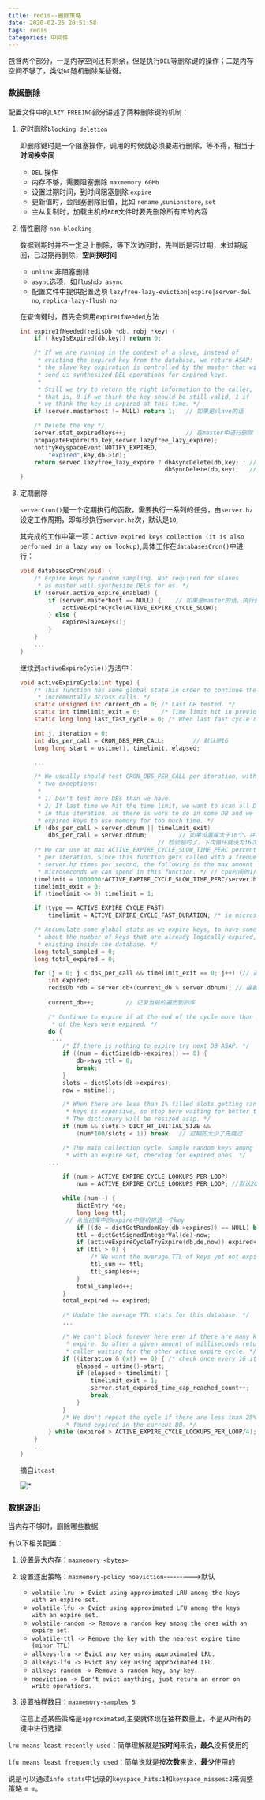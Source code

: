 ```yaml
---
title: redis--删除策略
date: 2020-02-25 20:51:58
tags: redis
categories: 中间件
---
```


包含两个部分，一是内存空间还有剩余，但是执行`DEL`等删除键的操作；二是内存空间不够了，类似`GC`随机删除某些键。

<!--more-->

### 数据删除

配置文件中的`LAZY FREEING`部分讲述了两种删除键的机制：

1. 定时删除`blocking deletion`

   即删除键时是一个阻塞操作，调用的时候就必须要进行删除，等不得，相当于**时间换空间**

   * `DEL` 操作
   * 内存不够，需要阻塞删除 `maxmemory 60Mb`
   * 设置过期时间，到时间阻塞删除 `expire`
   * 更新值时，会阻塞删除旧值，比如 `rename` ,`sunionstore`, `set`
   * 主从复制时，加载主机的`RDB`文件时要先删除所有库的内容

2. 惰性删除 `non-blocking`

   数据到期时并不一定马上删除，等下次访问时，先判断是否过期，未过期返回，已过期再删除，**空间换时间**

   * `unlink` 非阻塞删除
   * `async`选项，如`flushdb async`
   * 配置文件中提供配置选项 `lazyfree-lazy-eviction|expire|server-del no`, `replica-lazy-flush no`

   在查询键时，首先会调用`expireIfNeeded`方法

   ```c
   int expireIfNeeded(redisDb *db, robj *key) {
       if (!keyIsExpired(db,key)) return 0;
   
       /* If we are running in the context of a slave, instead of
        * evicting the expired key from the database, we return ASAP:
        * the slave key expiration is controlled by the master that will
        * send us synthesized DEL operations for expired keys.
        *
        * Still we try to return the right information to the caller,
        * that is, 0 if we think the key should be still valid, 1 if
        * we think the key is expired at this time. */
       if (server.masterhost != NULL) return 1;   // 如果是slave的话
   
       /* Delete the key */      
       server.stat_expiredkeys++;                 // 在master中进行删除
       propagateExpire(db,key,server.lazyfree_lazy_expire);
       notifyKeyspaceEvent(NOTIFY_EXPIRED,
           "expired",key,db->id);
       return server.lazyfree_lazy_expire ? dbAsyncDelete(db,key) : //可配置
                                            dbSyncDelete(db,key);   //的关键字
   }
   ```

3. 定期删除

   `serverCron()`是一个定期执行的函数，需要执行一系列的任务，由`server.hz`设定工作周期，即每秒执行`server.hz`次，默认是`10`,

   其完成的工作中第一项：`Active expired keys collection (it is also performed in a lazy way on lookup)`,具体工作在`databasesCron()`中进行：

   ```c
   void databasesCron(void) {
       /* Expire keys by random sampling. Not required for slaves
        * as master will synthesize DELs for us. */
       if (server.active_expire_enabled) {
           if (server.masterhost == NULL) {    // 如果是master的话，执行删除
               activeExpireCycle(ACTIVE_EXPIRE_CYCLE_SLOW);
           } else {
               expireSlaveKeys();
           }
       }
       ...
   }
   ```

   继续到`activeExpireCycle()`方法中：

   ```c
   void activeExpireCycle(int type) {
       /* This function has some global state in order to continue the work
        * incrementally across calls. */
       static unsigned int current_db = 0; /* Last DB tested. */
       static int timelimit_exit = 0;      /* Time limit hit in previous call? */
       static long long last_fast_cycle = 0; /* When last fast cycle ran. */
   
       int j, iteration = 0;
       int dbs_per_call = CRON_DBS_PER_CALL;        // 默认是16
       long long start = ustime(), timelimit, elapsed;
   
       ...
   
       /* We usually should test CRON_DBS_PER_CALL per iteration, with
        * two exceptions:
        *
        * 1) Don't test more DBs than we have.
        * 2) If last time we hit the time limit, we want to scan all DBs
        * in this iteration, as there is work to do in some DB and we don't want
        * expired keys to use memory for too much time. */
       if (dbs_per_call > server.dbnum || timelimit_exit)
           dbs_per_call = server.dbnum;         // 如果设置库大于16个，并且
   									      // 检验超时了，下次循环就设为16次？
       /* We can use at max ACTIVE_EXPIRE_CYCLE_SLOW_TIME_PERC percentage of CPU time
        * per iteration. Since this function gets called with a frequency of
        * server.hz times per second, the following is the max amount of
        * microseconds we can spend in this function. */ // cpu时间的1/4
       timelimit = 1000000*ACTIVE_EXPIRE_CYCLE_SLOW_TIME_PERC/server.hz/100;//250ms
       timelimit_exit = 0;
       if (timelimit <= 0) timelimit = 1;
   
       if (type == ACTIVE_EXPIRE_CYCLE_FAST)
           timelimit = ACTIVE_EXPIRE_CYCLE_FAST_DURATION; /* in microseconds. */
   
       /* Accumulate some global stats as we expire keys, to have some idea
        * about the number of keys that are already logically expired, but still
        * existing inside the database. */
       long total_sampled = 0;
       long total_expired = 0;
   
       for (j = 0; j < dbs_per_call && timelimit_exit == 0; j++) {// 遍历16次库
           int expired;
           redisDb *db = server.db+(current_db % server.dbnum); // 接着上次的跑
           
           current_db++;         // 记录当前的遍历到的库
   
           /* Continue to expire if at the end of the cycle more than 25%
            * of the keys were expired. */
           do {
           	...
               /* If there is nothing to expire try next DB ASAP. */
               if ((num = dictSize(db->expires)) == 0) {
                   db->avg_ttl = 0;
                   break;
               }
               slots = dictSlots(db->expires);
               now = mstime();
   
               /* When there are less than 1% filled slots getting random
                * keys is expensive, so stop here waiting for better times...
                * The dictionary will be resized asap. */
               if (num && slots > DICT_HT_INITIAL_SIZE &&
                   (num*100/slots < 1)) break;  // 过期的太少了先跳过
   
               /* The main collection cycle. Sample random keys among keys
                * with an expire set, checking for expired ones. */
   		   ...
   
               if (num > ACTIVE_EXPIRE_CYCLE_LOOKUPS_PER_LOOP)
                   num = ACTIVE_EXPIRE_CYCLE_LOOKUPS_PER_LOOP; //默认20
   
               while (num--) {
                   dictEntry *de;
                   long long ttl;
   			    // 从当前库中的expire中随机挑选一个key
                   if ((de = dictGetRandomKey(db->expires)) == NULL) break;
                   ttl = dictGetSignedIntegerVal(de)-now;
                   if (activeExpireCycleTryExpire(db,de,now)) expired++;//实际删除
                   if (ttl > 0) {
                       /* We want the average TTL of keys yet not expired. */
                       ttl_sum += ttl;
                       ttl_samples++;
                   }
                   total_sampled++;
               }
               total_expired += expired;
   
               /* Update the average TTL stats for this database. */
               ...
   
               /* We can't block forever here even if there are many keys to
                * expire. So after a given amount of milliseconds return to the
                * caller waiting for the other active expire cycle. */
               if ((iteration & 0xf) == 0) { /* check once every 16 iterations. */
                   elapsed = ustime()-start;
                   if (elapsed > timelimit) {
                       timelimit_exit = 1;
                       server.stat_expired_time_cap_reached_count++;
                       break;
                   }
               }
               /* We don't repeat the cycle if there are less than 25% of keys
                * found expired in the current DB. */
           } while (expired > ACTIVE_EXPIRE_CYCLE_LOOKUPS_PER_LOOP/4);
       }
       ...
   }
   ```
   
   摘自`itcast`
   
   ![*](https://image.zero22.top/redis/settingtimedelete.png)

### 数据逐出

当内存不够时，删除哪些数据

有以下相关配置：

1. 设置最大内存：`maxmemory <bytes>`

2. 设置逐出策略：`maxmemory-policy noeviction`--------->默认

   * `volatile-lru -> Evict using approximated LRU among the keys with an expire set.`
   * `volatile-lfu -> Evict using approximated LFU among the keys with an expire set.`
   * `volatile-random -> Remove a random key among the ones with an expire set.`
   * `volatile-ttl -> Remove the key with the nearest expire time (minor TTL)`
   * `allkeys-lru -> Evict any key using approximated LRU.`
   * `allkeys-lfu -> Evict any key using approximated LFU.`
   * `allkeys-random -> Remove a random key, any key.`
   * `noeviction -> Don't evict anything, just return an error on write operations.`

3. 设置抽样数目：`maxmemory-samples 5`

   注意上述某些策略是`approximated`,主要就体现在抽样数量上，不是从所有的键中进行选择

`lru means least recently used`：简单理解就是按**时间**来说，**最久**没有使用的

`lfu means least frequently used`：简单说就是按**次数**来说，**最少**使用的 

说是可以通过`info stats`中记录的`keyspace_hits:1`和`keyspace_misses:2`来调整策略 = =。

















